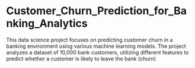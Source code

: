 # Customer_Churn_Prediction_for_Banking_Analytics
This data science project focuses on predicting customer churn in a banking environment using various machine learning models. The project analyzes a dataset of 10,000 bank customers, utilizing different features to predict whether a customer is likely to leave the bank (churn)
